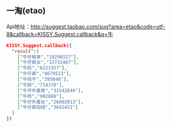 ## 一淘(etao)
Api地址：http://suggest.taobao.com/sug?area=etao&code=utf-8&callback=KISSY.Suggest.callback&q=牛
```json
KISSY.Suggest.callback({
  "result":[
    ["牛仔裤男","19290327"],
    ["牛仔裤女","12731467"],
    ["牛奶","6223357"],
    ["牛仔裤","8679513"],
    ["牛肉干","395048"],
    ["牛排","714378"],
    ["牛仔外套男","31542644"],
    ["牛肉","902888"],
    ["牛仔外套女","26802013"],
    ["牛仔裤加绒","3641421"]
  ]
})
```